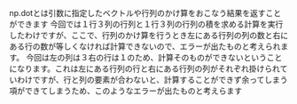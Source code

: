 np.dotとは引数に指定したベクトルや行列のかけ算をおこなう結果を返すことができます
今回では１行３列の行列と１行３列の行列の積を求める計算を実行したわけですが、ここで、行列のかけ算を行うとき左にある行列の列の数と右にある行の数が等しくなければ計算できないので、エラーが出たものと考えられます。
今回は左の列は３右の行は１のため、計算そのものができないということになります。これは左にある行列の行と右にある行列の列がそれぞれ掛けられていわけですが、行と列の要素が合わないと、計算することができず余ってしまう項ができてしまうため、このようなエラーが出たものと考えらます